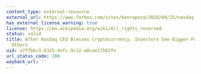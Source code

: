```yaml
---
content_type: external-resource
external_url: https://www.forbes.com/sites/kenrapoza/2018/04/25/nasdaq-ceo-bitcoin-trading-cryptocurrency/#66ad6b2d13f4
has_external_license_warning: true
license: https://en.wikipedia.org/wiki/All_rights_reserved
status: valid
title: After Nasdaq CEO Blesses Cryptocurrency, Investors See Bigger Future for Bitcoin,
  Others
uid: a7ffbbc3-6325-4efc-9c12-a0cae17bb2fe
url_status_code: 200
wayback_url: ''
---
```

